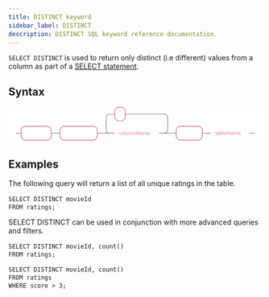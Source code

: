 ```yaml
---
title: DISTINCT keyword
sidebar_label: DISTINCT
description: DISTINCT SQL keyword reference documentation.
---
```


`SELECT DISTINCT` is used to return only distinct (i.e different) values from a
column as part of a [SELECT statement](/docs/reference/sql/select/).

## Syntax

![Flow chart showing the syntax of the DISTINCT keyword](/img/docs/diagrams/distinct.svg)

## Examples

The following query will return a list of all unique ratings in the table.

```questdb-sql title="Simple query"
SELECT DISTINCT movieId
FROM ratings;
```

SELECT DISTINCT can be used in conjunction with more advanced queries and
filters.

```questdb-sql title="With aggregate"
SELECT DISTINCT movieId, count()
FROM ratings;
```

```questdb-sql title="With filter"
SELECT DISTINCT movieId, count()
FROM ratings
WHERE score > 3;
```
